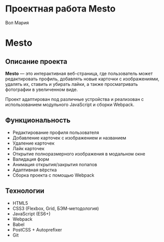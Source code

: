 # Проектная работа Mesto

Вол Мария

# Mesto

## Описание проекта

**Mesto** — это интерактивная веб-страница, где пользователь может редактировать профиль, добавлять новые карточки с изображениями, удалять их, ставить и убирать лайки, а также просматривать фотографии в увеличенном виде.

Проект адаптирован под различные устройства и реализован с использованием модульного JavaScript и сборки Webpack.

## Функциональность

- Редактирование профиля пользователя
- Добавление карточек с изображением и названием
- Удаление карточек
- Лайк карточек
- Открытие полноразмерного изображения в модальном окне
- Валидация форм
- Анимация открытия/закрытия попапов
- Адаптивная вёрстка
- Сборка проекта с помощью Webpack

## Технологии

- HTML5
- CSS3 (Flexbox, Grid, БЭМ-методология)
- JavaScript (ES6+)
- Webpack
- Babel
- PostCSS + Autoprefixer
- Git
